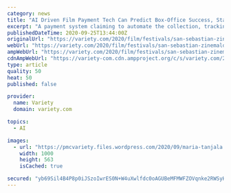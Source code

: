 ```yaml
---
category: news
title: "AI Driven Film Payment Tech Can Predict Box-Office Success, Start Up Filmchain Claims"
excerpt: "A payment system claiming to automate the collection, tracking and allocation of film company revenues, as well as predicting future box-office success, was the second tech firm to pitch at the"
publishedDateTime: 2020-09-25T13:44:00Z
originalUrl: "https://variety.com/2020/film/festivals/san-sebastian-zinemaldia-startup-challenge-filmchain-1234783626/"
webUrl: "https://variety.com/2020/film/festivals/san-sebastian-zinemaldia-startup-challenge-filmchain-1234783626/"
ampWebUrl: "https://variety.com/2020/film/festivals/san-sebastian-zinemaldia-startup-challenge-filmchain-1234783626/amp/"
cdnAmpWebUrl: "https://variety-com.cdn.ampproject.org/c/s/variety.com/2020/film/festivals/san-sebastian-zinemaldia-startup-challenge-filmchain-1234783626/amp/"
type: article
quality: 50
heat: 50
published: false

provider:
  name: Variety
  domain: variety.com

topics:
  - AI

images:
  - url: "https://pmcvariety.files.wordpress.com/2020/09/maria-tanjala.jpg?w=1000"
    width: 1000
    height: 563
    isCached: true

secured: "yb69Sil4B4P8p0iJSzoIwrES0N+W4uXwlfdc0oAGUBeMFMWFZOVqnke2RWSyHZI08BZ0s+7jPNW++Scz0413uTU2m+gWuOt1NKo1TimkZEbx/QgcovssITw6XOnFLHF9JJF+8SOWMwt0y0cnOFDNMst3s5hKs8Lewm7FlZsZQ6BG4CTXJhEu/0RTDmFZYlhGqE670tnzJRuUI79zu8ogkr/E+0ogfFiJ9s8/g6X8QKC9BNm9PAX+hTj40TonxxqgEumiSoyLwZuPyoyA++565Dm0IYuc/gsMd08l+U0l8UXU1kCwXtOKxRTv0VaGJikqXjhluu8Y/yITwc1yNppYvSjEEpuEDuDtYUcMN2w1NRU=;z5XfNlYhRPtb+Kpp9Cfnhw=="
---
```


